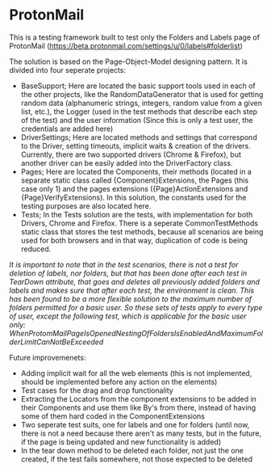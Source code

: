 # ProtonMail

This is a testing framework built to test only the Folders and Labels page of ProtonMail (https://beta.protonmail.com/settings/u/0/labels#folderlist)

The solution is based on the Page-Object-Model designing pattern.
It is divided into four seperate projects:
* BaseSupport; Here are located the basic support tools used in each of the other projects, like the RandomDataGenerator that is used for getting random data (alphanumeric strings, integers, random value from a given list, etc.), the Logger (used in the test methods that describe each step of the test) and the user information (Since this is only a test user, the credentials are added here)
* DriverSettings; Here are located methods and settings that correspond to the Driver, setting timeouts, implicit waits & creation of the drivers. Currently, there are two supported drivers (Chrome & Firefox), but another driver can be easily added into the DriverFactory class.
* Pages; Here are located the Components, their methods (located in a separate static class called {Component}Extensions, the Pages (this case only 1) and the pages extensions ({Page}ActionExtensions and {Page}VerifyExtensions). In this solution, the constants used for the testing purposes are also located here. 
* Tests; In the Tests solution are the tests, with implementation for both Drivers, Chrome and Firefox. There is a seperate CommonTestMethods static class that stores the test methods, because all scenarios are being used for both browsers and in that way, duplication of code is being reduced.

*It is important to note that in the test scenarios, there is not a test for deletion of labels, nor folders, but that has been done after each test in TearDown attribute, that goes and deletes all previously added folders and labels and makes sure that after each test, the environment is clean. This has been found to be a more flexible solution to the maximum number of folders permitted for a basic user.
So these sets of tests apply to every type of user, except the following test, which is applicable for the basic user only: WhenProtomMailPageIsOpenedNestingOfFoldersIsEnabledAndMaximumFolderLimitCanNotBeExceeded*

Future improvemenets: 
* Adding implicit wait for all the web elements (this is not implemented, should be implemented before any action on the elements)
* Test cases for the drag and drop functionality
* Extracting the Locators from the component extensions to be added in their Components and use them like By's from there, instead of having some of them hard coded in the ComponentExtensions
* Two seperate test suits, one for labels and one for folders (until now, there is not a need because there aren't as many tests, but in the future, if the page is being updated and new functionality is added)
* In the tear down method to be deleted each folder, not just the one created, if the test fails somewhere, not those expected to be deleted


